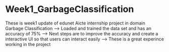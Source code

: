 # Week1_GarbageClassification
These is week1 update of edunet Aicte internship project in domain Garbage Classification 
--> Loaded and trained the data set and has an accuracy of 75%
--> Next steps are to improve the accuracy and create a interactive UI so that users can interact easily
--> These is a great experince working in the project
